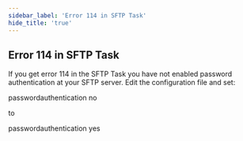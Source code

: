 ```yaml
---
sidebar_label: 'Error 114 in SFTP Task'
hide_title: 'true'
---
```


## Error 114 in SFTP Task

If you get error 114 in the SFTP Task you have not enabled password authentication at your SFTP server. Edit the configuration file and set:
 
passwordauthentication no
 
to
 
passwordauthentication yes